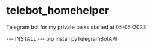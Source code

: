 # telebot_homehelper
Telegram bot for my private tasks
started at 05-05-2023

--- INSTALL ---
pip install pyTelegramBotAPI